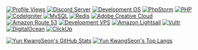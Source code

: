 <!--
### Hi there 👋
**yks118/yks118** is a ✨ _special_ ✨ repository because its `README.md` (this file) appears on your GitHub profile.

Here are some ideas to get you started:

- 🔭 I’m currently working on ...
- 🌱 I’m currently learning ...
- 👯 I’m looking to collaborate on ...
- 🤔 I’m looking for help with ...
- 💬 Ask me about ...
- 📫 How to reach me: ...
- 😄 Pronouns: ...
- ⚡ Fun fact: ...
-->

<!--
[![Hits](https://hits.seeyoufarm.com/api/count/incr/badge.svg?url=https%3A%2F%2Fgithub.com%2Fyks118%2Fhit-counter&edge_flat=true)](https://hits.seeyoufarm.com)
[![Twitter Follow](https://img.shields.io/twitter/follow/pure_ani?label=Twitter&color=1da1f2&style=flat-square)](https://twitter.com/pure_ani)
-->
[![Profile Views](https://komarev.com/ghpvc?username=yks118&style=flat-square)](https://github.com/antonkomarev/github-profile-views-counter)
[![Discord Server](https://img.shields.io/discord/667756182043361300?label=Discord&color=5865f2&style=flat-square)](https://discord.gg/dZFASsU)
[![Development OS](https://img.shields.io/badge/Development%20OS-macOS-%23000000?style=flat-square)](https://www.apple.com)
[![PhpStorm](https://img.shields.io/badge/JetBrains-PhpStorm-%23000000?style=flat-square)](https://www.jetbrains.com/phpstorm)
[![PHP](https://img.shields.io/badge/Programming%20Language-PHP-%23777bb4?style=flat-square)](https://www.php.net)
[![CodeIgniter](https://img.shields.io/badge/Framework-CodeIgniter-%23ef4223?style=flat-square)](https://codeigniter.com)
[![MySQL](https://img.shields.io/badge/RDBMS-MySQL-%234479a1?style=flat-square)](https://www.mysql.com)
[![Redis](https://img.shields.io/badge/Cache-Redis-%23dc382d?style=flat-square)](https://redis.io)
[![Adobe Creative Cloud](https://img.shields.io/badge/Adobe-Creative%20Cloud-%23da1f26?style=flat-square)](https://www.adobe.com/creativecloud.html)
[![Amazon Route 53](https://img.shields.io/badge/DNS-Amazon%20Route%2053-%23232f3e?style=flat-square)](https://aws.amazon.com/route53)
[![Development VPS](https://img.shields.io/badge/Development%20VPS-ConoHa%20WING-%2312b8d7?style=flat-square)](https://www.conoha.jp/conoha)
[![Amazon Lightsail](https://img.shields.io/badge/VPS-Amazon%20Lightsail-%23232f3e?style=flat-square)](https://aws.amazon.com/lightsail)
[![Vultr](https://img.shields.io/badge/VPS-Vultr-%23007bfc?style=flat-square)](https://www.vultr.com)
[![DigitalOcean](https://img.shields.io/badge/VPS-DigitalOcean-%230080ff?style=flat-square)](https://www.digitalocean.com)
[![ClickUp](https://img.shields.io/badge/Task-ClickUp-%237b68ee?style=flat-square)](https://clickup.com)

[![Yun KwangSeon's GitHub Stats](https://github-readme-stats.vercel.app/api?username=yks118&show_icons=true&count_private=true&theme=dark&hide_border=true&bg_color=ffffff00)](https://github.com/anuraghazra/github-readme-stats)
[![Yun KwangSeon's Top Langs](https://github-readme-stats.vercel.app/api/top-langs?username=yks118&layout=compact&langs_count=8&theme=dark&hide_border=true&bg_color=ffffff00)](https://github.com/anuraghazra/github-readme-stats)

<!--
[![Yun KwangSeon's Extra Pins](https://github-readme-stats.vercel.app/api/pin?username=yks118&repo=CoolSMS-API-PHP&theme=dark)](https://github.com/anuraghazra/github-readme-stats)
-->
